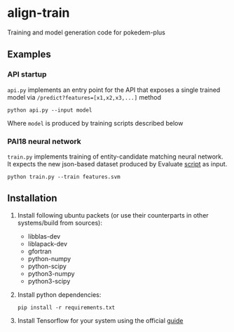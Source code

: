 # align-train

Training and model generation code for pokedem-plus

## Examples

### API startup

```api.py``` implements an entry point for the API that exposes a single trained model via ```/predict?features=[x1,x2,x3,...]``` method

```
python api.py --input model
```

Where ```model``` is produced by training scripts described below


### PAI18 neural network

```train.py``` implements training of entity-candidate matching neural network. 
It expects the new json-based dataset produced by Evaluate [script][eval-script] as input. 

```
python train.py --train features.svm
```

## Installation

1. Install following ubuntu packets (or use their counterparts in other systems/build from sources):
    * libblas-dev
    * liblapack-dev
    * gfortran
    * python-numpy
    * python-scipy
    * python3-numpy
    * python3-scipy
    
2. Install python dependencies:

    ```pip install -r requirements.txt```
    
3. Install Tensorflow for your system using the official [guide][tf-guide]

[tf-guide]: https://www.tensorflow.org/install/
[eval-script]: https://github.com/Remper/sociallink/blob/master/align/src/main/java/eu/fbk/fm/alignments/Evaluate.java